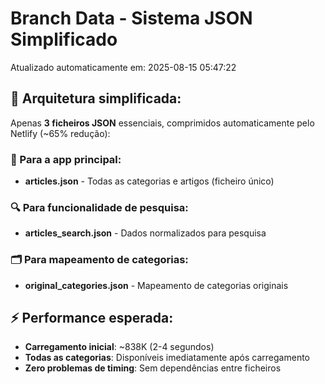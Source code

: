 # Branch Data - Sistema JSON Simplificado
Atualizado automaticamente em: 2025-08-15 05:47:22

## 🎯 Arquitetura simplificada:
Apenas **3 ficheiros JSON** essenciais, comprimidos automaticamente pelo Netlify (~65% redução):

### 📱 Para a app principal:
- **articles.json** - Todas as categorias e artigos (ficheiro único)

### 🔍 Para funcionalidade de pesquisa:
- **articles_search.json** - Dados normalizados para pesquisa

### 🗂️ Para mapeamento de categorias:
- **original_categories.json** - Mapeamento de categorias originais

## ⚡ Performance esperada:
- **Carregamento inicial**: ~838K (2-4 segundos)
- **Todas as categorias**: Disponíveis imediatamente após carregamento
- **Zero problemas de timing**: Sem dependências entre ficheiros
